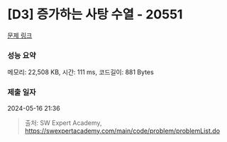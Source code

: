 # [D3] 증가하는 사탕 수열 - 20551 

[문제 링크](https://swexpertacademy.com/main/code/problem/problemDetail.do?contestProbId=AY4XhKTKU0IDFARM) 

### 성능 요약

메모리: 22,508 KB, 시간: 111 ms, 코드길이: 881 Bytes

### 제출 일자

2024-05-16 21:36



> 출처: SW Expert Academy, https://swexpertacademy.com/main/code/problem/problemList.do